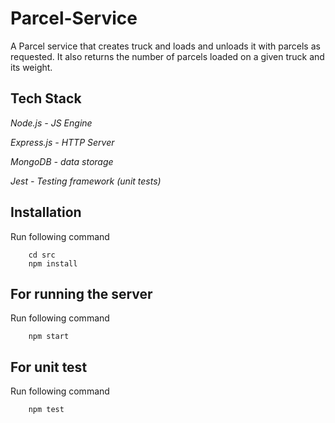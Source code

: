 # Parcel-Service

A Parcel service that creates truck and loads and unloads it with parcels as requested. It also returns the number of parcels loaded on a given truck and its weight.
## Tech Stack
*Node.js - JS Engine*

*Express.js - HTTP Server*

*MongoDB - data storage*

*Jest - Testing framework (unit tests)*

## Installation
Run following command
```
    cd src
    npm install
```

## For running the server
Run following command
```
    npm start
```
## For unit test
Run following command
```
    npm test
```